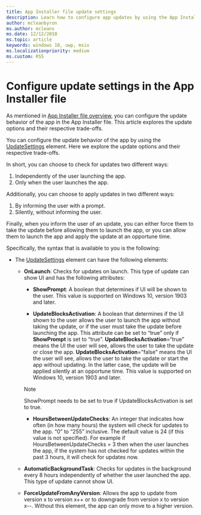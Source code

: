 ```yaml
---
title: App Installer file update settings
description: Learn how to configure app updates by using the App Installer file.
author: mcleanbyron
ms.author: mcleans
ms.date: 12/12/2018
ms.topic: article
keywords: windows 10, uwp, msix
ms.localizationpriority: medium
ms.custom: RS5
---
```


# Configure update settings in the App Installer file

As mentioned in [App Installer file overview](app-installer-file-overview.md), you can configure the update behavior of the app in the App Installer file. This article explores the update options and their respective trade-offs.

You can configure the update behavior of the app by using the [UpdateSettings](https://docs.microsoft.com/uwp/schemas/appinstallerschema/element-update-settings) element. Here we explore the update options and their respective trade-offs.

In short, you can choose to check for updates two different ways:
1. Independently of the user launching the app.
2. Only when the user launches the app.

Additionally, you can choose to apply updates in two different ways:
1. By informing the user with a prompt.
2. Silently, without informing the user.

Finally, when you inform the user of an update, you can either force them to take the update before allowing them to launch the app, or you can allow them to launch the app and apply the update at an opportune time.

Specifically, the syntax that is available to you is the following:

- The [UpdateSettings](https://docs.microsoft.com/uwp/schemas/appinstallerschema/element-update-settings) element can have the following elements:

    - **OnLaunch**: Checks for updates on launch. This type of update can show UI and has the following attributes:

        - **ShowPrompt**: A boolean that determines if UI will be shown to the user. This value is supported on Windows 10, version 1903 and later.

        - **UpdateBlocksActivation**: A boolean that determines if the UI shown to the user allows the user to launch the app without taking the update, or if the user must take the update before launching the app. This attribute can be set to “true” only if **ShowPrompt** is set to “true”. **UpdateBlocksActivation**=“true” means the UI the user will see, allows the user to take the update or close the app. **UpdateBlocksActivation**="false" means the UI the user will see, allows the user to take the update or start the app without updating. In the latter case, the update will be applied silently at an opportune time. This value is supported on Windows 10, version 1903 and later.

        > [!NOTE]
        > ShowPrompt needs to be set to true if UpdateBlocksActivation is set to true.

        - **HoursBetweenUpdateChecks**: An integer that indicates how often (in how many hours) the system will check for updates to the app. “0” to “255” inclusive. The default value is 24 (if this value is not specified). For example if HoursBetweenUpdateChecks = 3 then when the user launches the app, if the system has not checked for updates within the past 3 hours, it will check for updates now.  

    - **AutomaticBackgroundTask**: Checks for updates in the background every 8 hours independently of whether the user launched the app. This type of update cannot show UI.

    - **ForceUpdateFromAnyVersion**: Allows the app to update from version x to version x++ or to downgrade from version x to version x--. Without this element, the app can only move to a higher version.
